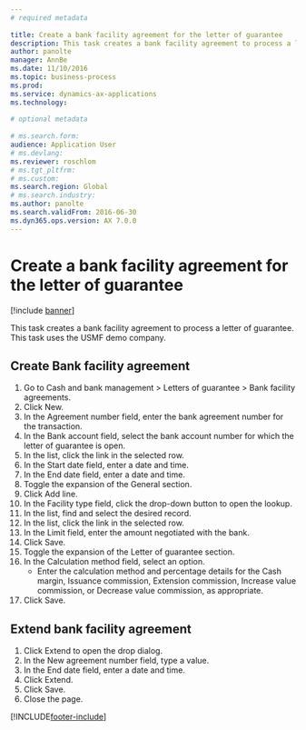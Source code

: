 ```yaml
--- 
# required metadata 
 
title: Create a bank facility agreement for the letter of guarantee
description: This task creates a bank facility agreement to process a letter of guarantee. 
author: panolte
manager: AnnBe 
ms.date: 11/10/2016
ms.topic: business-process 
ms.prod:  
ms.service: dynamics-ax-applications 
ms.technology:  
 
# optional metadata 
 
# ms.search.form:   
audience: Application User 
# ms.devlang:  
ms.reviewer: roschlom
# ms.tgt_pltfrm:  
# ms.custom:  
ms.search.region: Global
# ms.search.industry: 
ms.author: panolte
ms.search.validFrom: 2016-06-30 
ms.dyn365.ops.version: AX 7.0.0 
---
```

# Create a bank facility agreement for the letter of guarantee

[!include [banner](../../includes/banner.md)]

This task creates a bank facility agreement to process a letter of guarantee. This task uses the USMF demo company. 


## Create Bank facility agreement
1. Go to Cash and bank management > Letters of guarantee > Bank facility agreements.
2. Click New.
3. In the Agreement number field, enter the bank agreement number for the transaction.
4. In the Bank account field, select the bank account number for which the letter of guarantee is open. 
5. In the list, click the link in the selected row.
6. In the Start date field, enter a date and time.
7. In the End date field, enter a date and time.
8. Toggle the expansion of the General section.
9. Click Add line.
10. In the Facility type field, click the drop-down button to open the lookup.
11. In the list, find and select the desired record.
12. In the list, click the link in the selected row.
13. In the Limit field, enter the amount negotiated with the bank.
14. Click Save.
15. Toggle the expansion of the Letter of guarantee section.
16. In the Calculation method field, select an option.
    * Enter the calculation method and percentage details for the Cash margin, Issuance commission, Extension commission, Increase value commission, or Decrease value commission, as appropriate.   
17. Click Save.

## Extend bank facility agreement
1. Click Extend to open the drop dialog.
2. In the New agreement number field, type a value.
3. In the End date field, enter a date and time.
4. Click Extend.
5. Click Save.
6. Close the page.



[!INCLUDE[footer-include](../../../includes/footer-banner.md)]